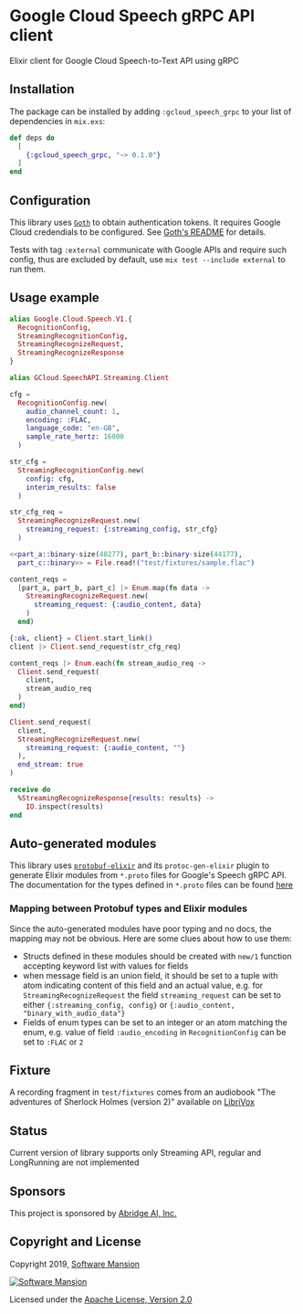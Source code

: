 # Google Cloud Speech gRPC API client

Elixir client for Google Cloud Speech-to-Text API using gRPC

## Installation

The package can be installed by adding `:gcloud_speech_grpc` to your list of dependencies in `mix.exs`:

```elixir
def deps do
  [
    {:gcloud_speech_grpc, "~> 0.1.0"}
  ]
end
```

## Configuration

This library uses [`Goth`](https://github.com/peburrows/goth) to obtain authentication tokens. It requires Google Cloud credendials to be configured. See [Goth's README](https://github.com/peburrows/goth#installation) for details.

Tests with tag `:external` communicate with Google APIs and require such config, thus are
excluded by default, use `mix test --include external` to run them.

## Usage example

```elixir
alias Google.Cloud.Speech.V1.{
  RecognitionConfig,
  StreamingRecognitionConfig,
  StreamingRecognizeRequest,
  StreamingRecognizeResponse
}

alias GCloud.SpeechAPI.Streaming.Client

cfg =
  RecognitionConfig.new(
    audio_channel_count: 1,
    encoding: :FLAC,
    language_code: "en-GB",
    sample_rate_hertz: 16000
  )

str_cfg =
  StreamingRecognitionConfig.new(
    config: cfg,
    interim_results: false
  )

str_cfg_req =
  StreamingRecognizeRequest.new(
    streaming_request: {:streaming_config, str_cfg}
  )

<<part_a::binary-size(48277), part_b::binary-size(44177),
  part_c::binary>> = File.read!("test/fixtures/sample.flac")

content_reqs =
  [part_a, part_b, part_c] |> Enum.map(fn data ->
    StreamingRecognizeRequest.new(
      streaming_request: {:audio_content, data}
    )
  end)

{:ok, client} = Client.start_link()
client |> Client.send_request(str_cfg_req)

content_reqs |> Enum.each(fn stream_audio_req ->
  Client.send_request(
    client,
    stream_audio_req
  )
end)

Client.send_request(
  client,
  StreamingRecognizeRequest.new(
    streaming_request: {:audio_content, ""}
  ),
  end_stream: true
)

receive do
  %StreamingRecognizeResponse{results: results} ->
    IO.inspect(results)
end
```

## Auto-generated modules

This library uses [`protobuf-elixir`](https://github.com/tony612/protobuf-elixir) and its `protoc-gen-elixir` plugin to generate Elixir modules from `*.proto` files for Google's Speech gRPC API. The documentation for the types defined in `*.proto` files can be found [here](https://cloud.google.com/speech-to-text/docs/reference/rpc/google.cloud.speech.v1)

### Mapping between Protobuf types and Elixir modules

Since the auto-generated modules have poor typing and no docs, the mapping may not be obvious. Here are some clues about how to use them:

* Structs defined in these modules should be created with `new/1` function accepting keyword list with values for fields
* when message field is an union field, it should be set to a tuple with atom indicating content of this field and an actual value, e.g. for `StreamingRecognizeRequest` the field `streaming_request` can be set to either `{:streaming_config, config}` or `{:audio_content, "binary_with_audio_data"}`
* Fields of enum types can be set to an integer or an atom matching the enum, e.g. value of field `:audio_encoding` in `RecognitionConfig` can be set to `:FLAC` or `2`

## Fixture

A recording fragment in `test/fixtures` comes from an audiobook
"The adventures of Sherlock Holmes (version 2)" available on [LibriVox](https://librivox.org/the-adventures-of-sherlock-holmes-by-sir-arthur-conan-doyle/)

## Status

Current version of library supports only Streaming API, regular and LongRunning are not implemented

## Sponsors

This project is sponsored by [Abridge AI, Inc.](https://abridge.com)

## Copyright and License

Copyright 2019, [Software Mansion](https://swmansion.com/?utm_source=git&utm_medium=readme&utm_campaign=elixir-gcloud-speech-to-text)

[![Software Mansion](https://membraneframework.github.io/static/logo/swm_logo_readme.png)](https://swmansion.com/?utm_source=git&utm_medium=readme&utm_campaign=elixir-gcloud-speech-to-text-gcp-speech)

Licensed under the [Apache License, Version 2.0](LICENSE)
